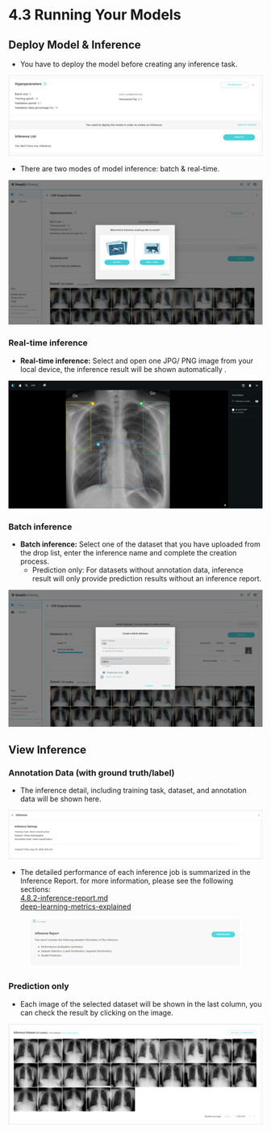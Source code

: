 # 4.3 Running Your Models

## Deploy Model & Inference

* You have to deploy the model before creating any inference task.

![](../../.gitbook/assets/con-4-3-1.png)

* There are two modes of model inference: batch & real-time.

![](../../.gitbook/assets/con-4-3-0.png)

### Real-time inference

* **Real-time inference:** Select and open one JPG/ PNG image from your local device, the inference result will be shown automatically .

![](../../.gitbook/assets/con-4-3-4.png)

### Batch inference

* **Batch inference:** Select one of the dataset that you have uploaded from the drop list, enter the inference name and complete the creation process.
  * Prediction only: For datasets without annotation data, inference result will only provide prediction results without an inference report.

![](../../.gitbook/assets/con-4-3-5.png)

## View Inference

### Annotation Data (with ground truth/label)

* The inference detail, including training task, dataset, and annotation data will be shown here.

![](../../.gitbook/assets/con-4-3-6.png)

* The detailed performance of each inference job is summarized in the Inference Report. for more information, please see the following sections:\
  [4.8.2-inference-report.md](../4.8-ai-insight/4.8.2-inference-report.md "mention")\
  [deep-learning-metrics-explained](../deep-learning-metrics-explained/ "mention")

<figure><img src="../../.gitbook/assets/con-4-3-7-2.png" alt=""><figcaption></figcaption></figure>

### Prediction only

* Each image of the selected dataset will be shown in the last column, you can check the result by clicking on the image.

![](../../.gitbook/assets/con-4-3-8.png)
